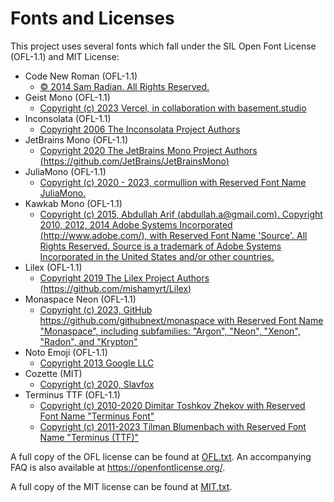 # Fonts and Licenses

This project uses several fonts which fall under the SIL Open Font License (OFL-1.1) and MIT License:

- Code New Roman (OFL-1.1)
  - [© 2014 Sam Radian. All Rights Reserved.](https://github.com/chrissimpkins/codeface/blob/master/fonts/code-new-roman/license.txt)
- Geist Mono (OFL-1.1)
  - [Copyright (c) 2023 Vercel, in collaboration with basement.studio](https://github.com/vercel/geist-font/blob/main/LICENSE.txt)
- Inconsolata (OFL-1.1)
  - [Copyright 2006 The Inconsolata Project Authors](https://github.com/google/fonts/blob/main/ofl/inconsolata/OFL.txt)
- JetBrains Mono (OFL-1.1)
  - [Copyright 2020 The JetBrains Mono Project Authors (https://github.com/JetBrains/JetBrainsMono)](https://github.com/JetBrains/JetBrainsMono/blob/master/OFL.txt)
- JuliaMono (OFL-1.1)
  - [Copyright (c) 2020 - 2023, cormullion
    with Reserved Font Name JuliaMono.](https://github.com/cormullion/juliamono/blob/master/LICENSE)
- Kawkab Mono (OFL-1.1)
  - [Copyright (c) 2015, Abdullah Arif (abdullah.a@gmail.com). Copyright 2010, 2012, 2014 Adobe Systems Incorporated (http://www.adobe.com/), with Reserved Font Name 'Source'. All Rights Reserved. Source is a trademark of Adobe Systems Incorporated in the United States and/or other countries.
    ](https://github.com/aiaf/kawkab-mono/blob/master/OFL.txt)
- Lilex (OFL-1.1)
  - [Copyright 2019 The Lilex Project Authors (https://github.com/mishamyrt/Lilex)](https://github.com/mishamyrt/Lilex/blob/master/OFL.txt)
- Monaspace Neon (OFL-1.1)
  - [Copyright (c) 2023, GitHub https://github.com/githubnext/monaspace
    with Reserved Font Name "Monaspace", including subfamilies: "Argon", "Neon", "Xenon", "Radon", and "Krypton"](https://github.com/githubnext/monaspace/blob/main/LICENSE)
- Noto Emoji (OFL-1.1)
  - [Copyright 2013 Google LLC](https://github.com/googlefonts/noto-emoji/blob/main/LICENSE)
- Cozette (MIT)
  - [Copyright (c) 2020, Slavfox](https://github.com/slavfox/Cozette/blob/main/LICENSE)
- Terminus TTF (OFL-1.1)
  - [Copyright (c) 2010-2020 Dimitar Toshkov Zhekov with Reserved Font Name "Terminus Font"](https://sourceforge.net/projects/terminus-font/)
  - [Copyright (c) 2011-2023 Tilman Blumenbach with Reserved Font Name "Terminus (TTF)"](https://files.ax86.net/terminus-ttf/)

A full copy of the OFL license can be found at [OFL.txt](./OFL.txt).
An accompanying FAQ is also available at <https://openfontlicense.org/>.

A full copy of the MIT license can be found at [MIT.txt](./MIT.txt).
